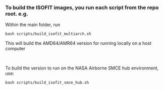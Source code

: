 ### To build the ISOFIT images, you run each script from the repo root. e.g.

Within the main folder, run

```
bash scripts/build_isofit_multiarch.sh
```

This will build the AMD64/AMR64 version for running locally on a host computer

<br>

To build the version to run on the NASA Airborne SMCE hub environment, use: 

```
bash scripts/build_isofit_smce_hub.sh
```
